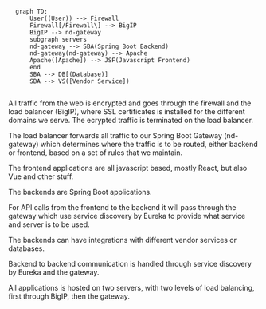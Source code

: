 ```mermaid
  graph TD;
      User((User)) --> Firewall      
      Firewall[/Firewall\] --> BigIP
      BigIP --> nd-gateway
      subgraph servers
      nd-gateway --> SBA(Spring Boot Backend)
      nd-gateway(nd-gateway) --> Apache      
      Apache([Apache]) --> JSF(Javascript Frontend)      
      end
      SBA --> DB[(Database)]
      SBA --> VS([Vendor Service])
      
```

All traffic from the web is encrypted and goes through the firewall and the load balancer (BigIP), where SSL certificates is installed for the different domains we serve. The ecrypted traffic is terminated on the load balancer.

The load balancer forwards all traffic to our Spring Boot Gateway (nd-gateway) which determines where the traffic is to be routed, either backend or
frontend, based on a set of rules that we maintain.

The frontend applications are all javascript based, mostly React, but also Vue and other stuff.

The backends are Spring Boot applications.

For API calls from the frontend to the backend it will pass through the gateway which use service discovery by Eureka to provide what service and server is to be used.

The backends can have integrations with different vendor services or databases.

Backend to backend communication is handled through service discovery by Eureka and the gateway.


All applications is hosted on two servers, with two levels of load balancing, first through BigIP, then the gateway.
